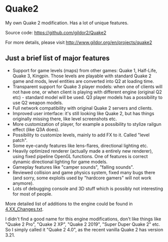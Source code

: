Quake2
======

My own Quake 2 modification. Has a lot of unique features.

Source code: https://github.com/gildor2/Quake2

For more details, please visit http://www.gildor.org/en/projects/quake2

## Just a brief list of major features

- Support for game levels (maps) from other games: Quake 1, Half-Life, Quake 3, Kingpin. Those levels are playable with standard Quake 2 game
  and mods, level entities are converted into Q2 at loading time.
- Transparent support for Quake 3 player models: when one of clients will not have one, or when client is playing with different engine
  (original Q2 etc) - standard model will be used. Q3 player models has a possibility to use Q2 weapon models.
- Full network compatibility with original Quake 2 servers and clients.
- Improved user interface: it's still looking like Quake 2, but has things originally missing there, like level screenshots etc.
- More customization of player, for example a possibility to stylize railgun effect (like Q3A does).
- Possibility to customize levels, mainly to add FX to it. Called "level patch".
- Some eye-candy features like lens-flares, directional lighting etc.
- Heavily optimized renderer (actually made a entirely new renderer), using fixed pipeline OpenGL functions. One of features is correct
  dynamic directional lighting for game models.
- Gameplay features like "camper sounds", "falling sounds".
- Reviewed collision and game physics system, fixed many bugs there (and sorry, some exploits used by "hardcore gamers" will not work anymore).
- Lots of debugging console and 3D stuff which is possibly not interesting for most of people.

More detailed list of additions to the engine could be found in [4.XX_Changes.txt](4.XX_Changes.txt).

I didn't find a good name for this engine modifications, don't like things like "Quake 2 Pro", "Quake 2 XP", "Quake 2 2019", "Super Duper Quake 2"
etc. So I simply called it "Quake 2 4.0", as the recent vanilla Quake 2 has version 3.21.
